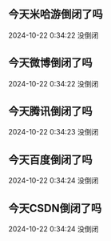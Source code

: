 ## 今天米哈游倒闭了吗

2024-10-22 0:34:22 没倒闭

## 今天微博倒闭了吗

2024-10-22 0:34:22 没倒闭

## 今天腾讯倒闭了吗

2024-10-22 0:34:23 没倒闭

## 今天百度倒闭了吗

2024-10-22 0:34:24 没倒闭

## 今天CSDN倒闭了吗

2024-10-22 0:34:24 没倒闭

